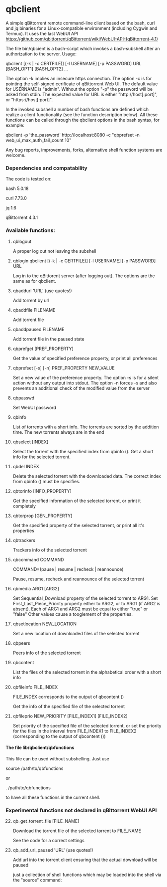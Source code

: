 # qbclient
A simple qBittorrent remote command-line client based on the bash, curl and jq binaries for a Linux-compatible environment (including Cygwin and Termux). It uses the last WebUI API https://github.com/qbittorrent/qBittorrent/wiki/WebUI-API-(qBittorrent-4.1)

The file bin/qbcient is a bash-script which invokes a bash-subshell after an authorization to the server. Usage:

qbclient [(-k | -c CERTFILE)] [-l USERNAME] [-p PASSWORD] URL [BASH_OPT1] [BASH_OPT2] ...

The option -k implies an insecure https connection. The option -c is for pointing the self-signed cerificate of qBittorrent Web UI. The default value for USERNAME is "admin". Without the option "-p" the password will be asked from stdin. The expected value for URL is either "http://host[:port]", or "https://host[:port]".

In the invoked subshell a number of bash functions are defined which realize a client functionality (see the function description below). All these functions can be called through the qbclient options in the bash syntax, for example:

qbclient -p 'the_password' http://localhost:8080 -c "qbprefset -n web_ui_max_auth_fail_count 10"

Any bug reports, improvements, forks, alternative shell function systems are welcome.

### Dependencies and compatability

The code is tested on:

bash 5.0.18

curl 7.73.0

jq 1.6

qBittorrent 4.3.1

### Available functions:

1. qblogout 
    
    A proper log out not leaving the subshell

2. qblogin qbclient [(-k | -c CERTFILE)] [-l USERNAME] [-p PASSWORD] URL

    Log in to the qBittorent server (after logging out). The options are the same as for qbclient.

3. qbaddurl 'URL' (use quotes!)
    
    Add torrent by url
4. qbaddfile FILENAME
    
    Add torrent file
5. qbaddpaused FILENAME
    
    Add torrent file in the paused state
6. qbprefget [PREF_PROPERTY]
    
    Get the value of specified preference property, or print all preferences
7. qbprefset [-s] [-n] PREF_PROPERTY NEW_VALUE
    
    Set a new value of the preference property. The option -s is for a silent action without any output into stdout. The option -n forces -s and also prevents an additional check of the modified value from the server

8. qbpasswd

    Set WebUI password
    
9. qbinfo 
    
    List of torrents with a short info. The torrents are sorted by the addition time. The new torrents always are in the end 
10. qbselect [INDEX]
    
    Select the torrent with the specified index from qbinfo (). Get a short info for the selected torrent. 
11. qbdel INDEX
    
    Delete the selected torrent with the downloaded data. The correct index from qbinfo () must be specifies.
12. qbtorinfo [INFO_PROPERTY]
    
    Get the specified information of the selected torrent, or print it completely
13. qbtorprop [GEN_PROPERTY]
    
    Get the specified property of the selected torrent, or print all it's properties 
14. qbtrackers
    
    Trackers info of the selected torrent
15. qbcommand COMMAND  
    
    COMMAND=(pause | resume | recheck | reannounce)
    
    Pause, resume, recheck and reannounce of the selected torrent
16. qbmedia ARG1 [ARG2]
    
    Set  Sequential_Download property of the selected torrent to ARG1. Set First_Last_Piece_Priority property either to ARG2, or to ARG1 (if ARG2 is absent). Each of ARG1 and ARG2 must be equal to either "true" or "false" Other values cause a tooglement of the properties.
17. qbsetlocation NEW_LOCATION
    
    Set a new location of downloaded files of the selected torrent
18. qbpeers
    
    Peers info of the selected torrent
19. qbcontent
    
    List the files of the selected torrent in the alphabetical order with a short info
20. qbfileinfo FILE_INDEX
    
    FILE_INDEX corresponds to the output of qbcontent ()
    
    Get the info of the specified file of the selected torrent
21. qbfileprio NEW_PRIORITY [FILE_INDEX1] [FILE_INDEX2]
    
    Set priority of the specified file of the selected torrent, or set the priority for the files in the interval from FILE_INDEX1 to FILE_INDEX2 (corresponding to the output of qbcontent ())
    
#### The file lib/qbclient/qbfunctions

This file can be used without subshelling. Just use

source /path/to/qbfunctions

or 

. /path/to/qbfunctions

to have all these functions in the current shell.

### Experimental functions not declared in qBittorrent WebUI API

22. qb_get_torrent_file [FILE_NAME]
    
    Download the torrent file of the selected torrent to FILE_NAME
    
    See the code for a correct settings 
23. qb_add_url_paused 'URL' (use quotes!)
    
    Add url into the torrent client ensuring that the actual download will be paused
    
    just a collection of shell functions which may be loaded into the shell via  the "source" command:

